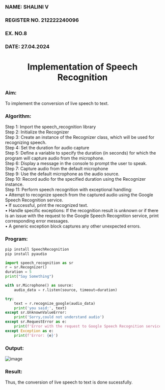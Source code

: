  <H3>NAME: SHALINI V</H3>
<H3>REGISTER NO. 212222240096</H3>
<H3>EX. NO.8</H3>
<H3>DATE: 27.04.2024</H3>
<H1 ALIGN =CENTER>Implementation of Speech Recognition</H1>
<H3>Aim:</H3> 
 To implement the conversion of live speech to text.<BR>
<h3>Algorithm:</h3>
Step 1: Import the speech_recognition library<Br>
Step 2: Initialize the Recognizer<Br>
Step 3: Create an instance of the Recognizer class, which will be used for recognizing speech.<Br>
Step 4: Set the duration for audio capture<Br>
Step 5: Define a variable to specify the duration (in seconds) for which the program will capture audio from the microphone.<Br>
Step 6: Display a message in the console to prompt the user to speak.<Br>
Step 7: Capture audio from the default microphone<Br>
Step 9: Use the default microphone as the audio source.<Br>
Step 10: Record audio for the specified duration using the Recognizer instance.<Br>
Step 11: Perform speech recognition with exceptional handling:<Br>
•	Attempt to recognize speech from the captured audio using the Google Speech Recognition service.<Br>
•	If successful, print the recognized text.<Br>
•	Handle specific exceptions: If the recognition result is unknown or if there is an issue with the request to the Google Speech Recognition service, print corresponding error messages.<Br>
•	A generic exception block captures any other unexpected errors.<Br>
<H3>Program:</H3>

```python
pip install SpeechRecognition
pip install pyaudio

import speech_recognition as sr
r = sr.Recognizer()
duration = 5
print("Say Something")

with sr.Microphone() as source:
    audio_data = r.listen(source, timeout=duration)

try:
    text = r.recognize_google(audio_data)
    print('you said:', text)
except sr.UnknownValueError:
    print('Sorry,could not understand audio')
except sr.RequestError as e:
    print(f'Error with the request to Google Speech Recognition service: {e}')
except Exception as e:
    print(f'Error: {e}')
```
<H3> Output:</H3>

![image](https://github.com/JoyceBeulah/Ex-8--AAI/assets/118343698/0d5ad8ab-833f-4952-9163-4d698d0c0003)


<H3> Result:</H3>
Thus, the conversion of live speech to text is done sucessfully.
